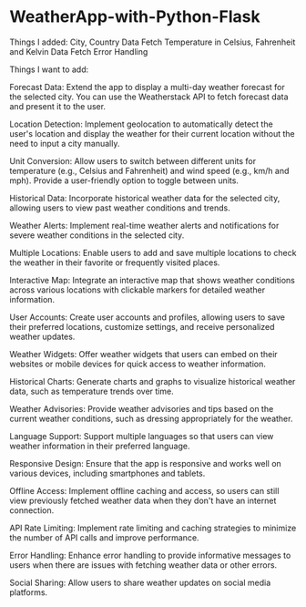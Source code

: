 # WeatherApp-with-Python-Flask

Things I added:
City, Country Data Fetch
Temperature in Celsius, Fahrenheit and Kelvin Data Fetch
Error Handling

Things I want to add:

Forecast Data: Extend the app to display a multi-day weather forecast for the selected city. You can use the Weatherstack API to fetch forecast data and present it to the user.

Location Detection: Implement geolocation to automatically detect the user's location and display the weather for their current location without the need to input a city manually.

Unit Conversion: Allow users to switch between different units for temperature (e.g., Celsius and Fahrenheit) and wind speed (e.g., km/h and mph). Provide a user-friendly option to toggle between units.

Historical Data: Incorporate historical weather data for the selected city, allowing users to view past weather conditions and trends.

Weather Alerts: Implement real-time weather alerts and notifications for severe weather conditions in the selected city.

Multiple Locations: Enable users to add and save multiple locations to check the weather in their favorite or frequently visited places.

Interactive Map: Integrate an interactive map that shows weather conditions across various locations with clickable markers for detailed weather information.

User Accounts: Create user accounts and profiles, allowing users to save their preferred locations, customize settings, and receive personalized weather updates.

Weather Widgets: Offer weather widgets that users can embed on their websites or mobile devices for quick access to weather information.

Historical Charts: Generate charts and graphs to visualize historical weather data, such as temperature trends over time.

Weather Advisories: Provide weather advisories and tips based on the current weather conditions, such as dressing appropriately for the weather.

Language Support: Support multiple languages so that users can view weather information in their preferred language.

Responsive Design: Ensure that the app is responsive and works well on various devices, including smartphones and tablets.

Offline Access: Implement offline caching and access, so users can still view previously fetched weather data when they don't have an internet connection.

API Rate Limiting: Implement rate limiting and caching strategies to minimize the number of API calls and improve performance.

Error Handling: Enhance error handling to provide informative messages to users when there are issues with fetching weather data or other errors.

Social Sharing: Allow users to share weather updates on social media platforms.

